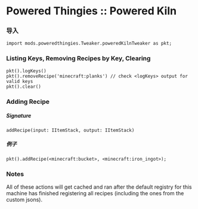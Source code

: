 # Powered Thingies :: Powered Kiln

### 导入
```zenscript
import mods.poweredthingies.Tweaker.poweredKilnTweaker as pkt;
```

### Listing Keys, Removing Recipes by Key, Clearing
```zenscript
pkt().logKeys()
pkt().removeRecipe('minecraft:planks') // check <logKeys> output for valid keys
pkt().clear()
```

### Adding Recipe
##### Signature
```zenscript
addRecipe(input: IItemStack, output: IItemStack)
```
##### 例子
```zenscript
pkt().addRecipe(<minecraft:bucket>, <minecraft:iron_ingot>);
```

### Notes
All of these actions will get cached and ran after the default registry for this machine has finished registering all recipes (including the ones from the custom jsons).